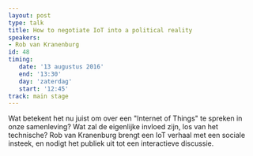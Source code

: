```yaml
---
layout: post
type: talk
title: How to negotiate IoT into a political reality
speakers:
- Rob van Kranenburg
id: 48
timing: 
   date: '13 augustus 2016'
   end: '13:30'
   day: 'zaterdag'
   start: '12:45'
track: main stage
---
```

Wat betekent het nu juist om over een "Internet of Things" te spreken in onze samenleving? Wat zal de eigenlijke invloed zijn, los van het technische? Rob van Kranenburg brengt een IoT verhaal met een sociale insteek, en nodigt het publiek uit tot een interactieve discussie.